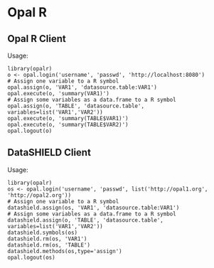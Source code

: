 # Opal R

## Opal R Client

Usage:

    library(opalr)
    o <- opal.login('username', 'passwd', 'http://localhost:8080')
    # Assign one variable to a R symbol
    opal.assign(o, 'VAR1', 'datasource.table:VAR1')
    opal.execute(o, 'summary(VAR1)')
    # Assign some variables as a data.frame to a R symbol
    opal.assign(o, 'TABLE', 'datasource.table', variables=list('VAR1','VAR2'))
    opal.execute(o, 'summary(TABLE$VAR1)')
    opal.execute(o, 'summary(TABLE$VAR2)')
    opal.logout(o)

## DataSHIELD Client

Usage:

    library(opalr)
    os <- opal.login('username', 'passwd', list('http://opal1.org', 'http://opal2.org'))
    # Assign one variable to a R symbol
    datashield.assign(os, 'VAR1', 'datasource.table:VAR1')
    # Assign some variables as a data.frame to a R symbol
    datashield.assign(o, 'TABLE', 'datasource.table', variables=list('VAR1','VAR2'))
    datashield.symbols(os)
    datashield.rm(os, 'VAR1')
    datashield.rm(os, 'TABLE')
    datashield.methods(os,type='assign')
    opal.logout(os)
    
